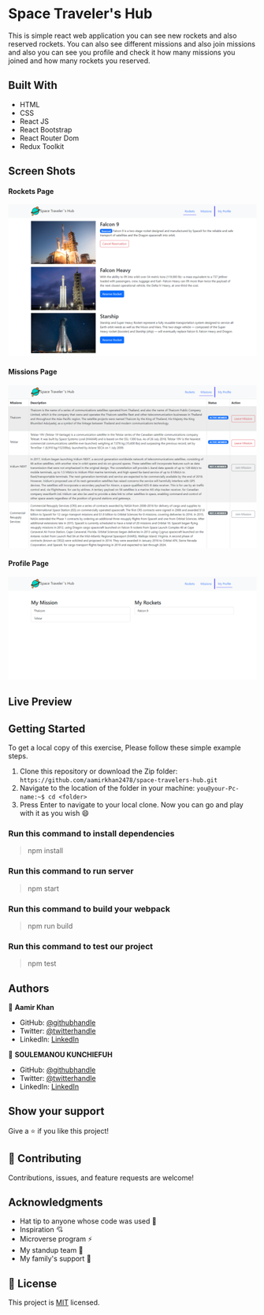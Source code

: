 # Space Traveler's Hub

This is simple react web application you can see new rockets and also reserved rockets. You can also see different missions and also join missions and also you can see you profile and check it how many missions you joined and how many rockets you reserved.

## Built With

- HTML
- CSS
- React JS
- React Bootstrap
- React Router Dom
- Redux Toolkit

## Screen Shots

#### Rockets Page

![rocket-page](src/Layout/assets/Images/Screen%20Shots/rockets-page.png)

#### Missions Page

![mission-page](src/Layout/assets/Images/Screen%20Shots/missions-page.png)

#### Profile Page

![profile-page](src/Layout/assets/Images/Screen%20Shots/profile-page.png)

## Live Preview

## Getting Started

To get a local copy of this exercise, Please follow these simple example steps.

1. Clone this repository or download the Zip folder:
   `https://github.com/aamirkhan2478/space-travelers-hub.git`
2. Navigate to the location of the folder in your machine:
   `you@your-Pc-name:~$ cd <folder>`
3. Press Enter to navigate to your local clone.
   Now you can go and play with it as you wish :smile:

### Run this command to install dependencies

> npm install

### Run this command to run server

> npm start

### Run this command to build your webpack

> npm run build

### Run this command to test our project

> npm test

## Authors

:bust_in_silhouette: **Aamir Khan**

- GitHub: [@githubhandle](https://github.com/aamirkhan2478)
- Twitter: [@twitterhandle](https://twitter.com/SmartKhan2478)
- LinkedIn: [LinkedIn](https://www.linkedin.com/in/aamir-khan-302a44237/)

:bust_in_silhouette: **SOULEMANOU KUNCHIEFUH**

- GitHub: [@githubhandle](https://github.com/soulemanou-software)
- Twitter: [@twitterhandle](https://twitter.com/Mr_babanou_237)
- LinkedIn: [LinkedIn](https://linkedin.com/in/soulemanou-kunchiefuh-babanou-5a6b3b1b3/)

## Show your support

Give a :star:️ if you like this project!

## :handshake: Contributing

Contributions, issues, and feature requests are welcome!

## Acknowledgments

- Hat tip to anyone whose code was used :beginner:
- Inspiration :cupid:
- Microverse program :zap:
- My standup team :bow_and_arrow:
- My family's support :raised_hands:

## :memo: License

This project is [MIT](./LICENSE) licensed.
